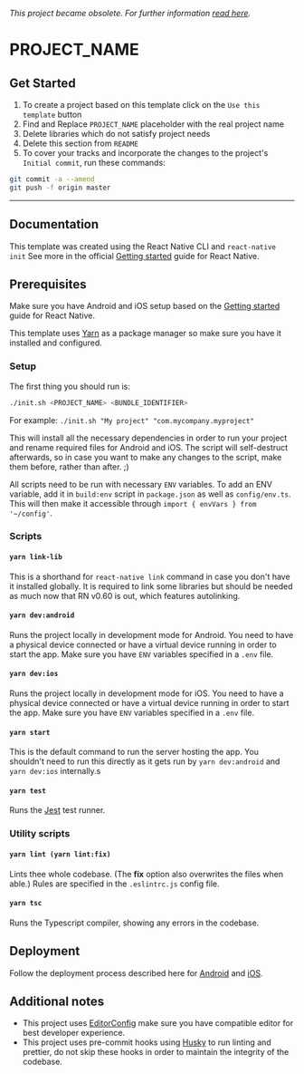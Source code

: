 *_This project became obsolete. For further information [read here](https://github.com/strvcom/template-react-native/issues/132)._*

# PROJECT_NAME

## Get Started

1. To create a project based on this template click on the `Use this template` button
2. Find and Replace `PROJECT_NAME` placeholder with the real project name
3. Delete libraries which do not satisfy project needs
4. Delete this section from `README`
5. To cover your tracks and incorporate the changes to the project's `Initial commit`, run these commands:

```sh
git commit -a --amend
git push -f origin master
```

---

## Documentation

This template was created using the React Native CLI and `react-native init` See more in the official [Getting started](https://facebook.github.io/react-native/docs/getting-started) guide for React Native.

## Prerequisites

Make sure you have Android and iOS setup based on the [Getting started](https://facebook.github.io/react-native/docs/getting-started) guide for React Native.

This template uses [Yarn](https://yarnpkg.com) as a package manager so make sure you have it installed and configured.

### Setup

The first thing you should run is:

```sh
./init.sh <PROJECT_NAME> <BUNDLE_IDENTIFIER>
```

For example: `./init.sh "My project" "com.mycompany.myproject"`

This will install all the necessary dependencies in order to run your project and rename required files for Android and iOS. The script will self-destruct afterwards, so in case you want to make any changes to the script, make them before, rather than after. ;)

All scripts need to be run with necessary `ENV` variables. To add an ENV variable, add it in `build:env` script in `package.json` as well as `config/env.ts`. This will then make it accessible through `import { envVars } from '~/config'`.

### Scripts

#### `yarn link-lib`

This is a shorthand for `react-native link` command in case you don't have it installed globally. It is required to link some libraries but should be needed as much now that RN v0.60 is out, which features autolinking.

#### `yarn dev:android`

Runs the project locally in development mode for Android.
You need to have a physical device connected or have a virtual device running in order to start the app.
Make sure you have `ENV` variables specified in a `.env` file.

#### `yarn dev:ios`

Runs the project locally in development mode for iOS.
You need to have a physical device connected or have a virtual device running in order to start the app.
Make sure you have `ENV` variables specified in a `.env` file.

#### `yarn start`

This is the default command to run the server hosting the app. You shouldn't need to run this directly as it gets run by `yarn dev:android` and `yarn dev:ios` internally.s

#### `yarn test`

Runs the [Jest](https://jestjs.io/) test runner.

### Utility scripts

#### `yarn lint (yarn lint:fix)`

Lints thee whole codebase. (The **fix** option also overwrites the files when able.)
Rules are specified in the `.eslintrc.js` config file.

#### `yarn tsc`

Runs the Typescript compiler, showing any errors in the codebase.

## Deployment

Follow the deployment process described here for [Android](https://facebook.github.io/react-native/docs/signed-apk-android) and [iOS](https://facebook.github.io/react-native/docs/running-on-device).

## Additional notes

- This project uses [EditorConfig](https://editorconfig.org/) make sure you have compatible editor for best developer experience.
- This project uses pre-commit hooks using [Husky](https://github.com/typicode/husky) to run linting and prettier, do not skip these hooks in order to maintain the integrity of the codebase.
